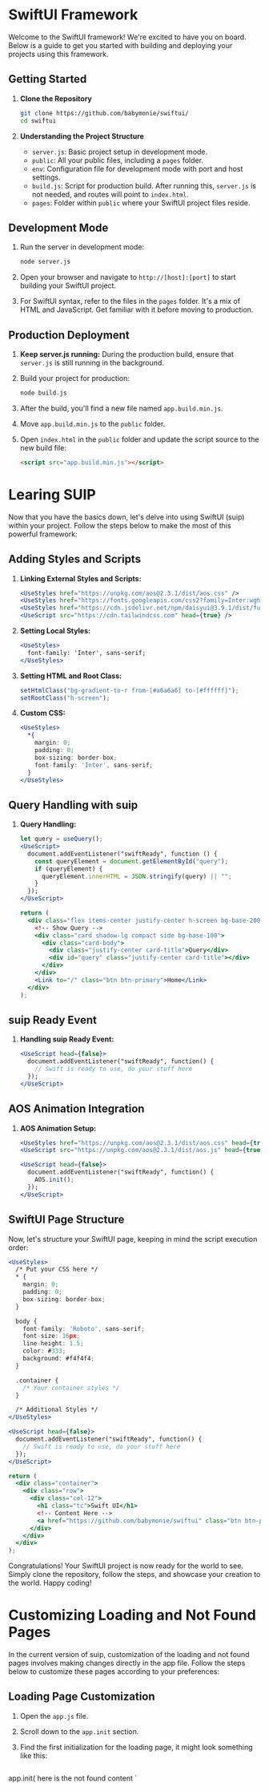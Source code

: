 # SwiftUI Framework

Welcome to the SwiftUI framework! We're excited to have you on board. Below is a guide to get you started with building and deploying your projects using this framework.

## Getting Started

1. **Clone the Repository**
   ```bash
   git clone https://github.com/babymonie/swiftui/
   cd swiftui
   ```

2. **Understanding the Project Structure**
   - `server.js`: Basic project setup in development mode.
   - `public`: All your public files, including a `pages` folder.
   - `env`: Configuration file for development mode with port and host settings.
   - `build.js`: Script for production build. After running this, `server.js` is not needed, and routes will point to `index.html`.
   - `pages`: Folder within `public` where your SwiftUI project files reside.
   
## Development Mode

1. Run the server in development mode:
   ```bash
   node server.js
   ```

2. Open your browser and navigate to `http://[host]:[port]` to start building your SwiftUI project.

3. For SwiftUI syntax, refer to the files in the `pages` folder. It's a mix of HTML and JavaScript. Get familiar with it before moving to production.

## Production Deployment

1. **Keep server.js running:**
   During the production build, ensure that `server.js` is still running in the background.

2. Build your project for production:
   ```bash
   node build.js
   ```

3. After the build, you'll find a new file named `app.build.min.js`.

4. Move `app.build.min.js` to the `public` folder.

5. Open `index.html` in the `public` folder and update the script source to the new build file:
   ```html
   <script src="app.build.min.js"></script>
   ```


# Learing SUIP

Now that you have the basics down, let's delve into using SwiftUI (suip) within your project. Follow the steps below to make the most of this powerful framework:

## Adding Styles and Scripts

1. **Linking External Styles and Scripts:**
   ```jsx
   <UseStyles href="https://unpkg.com/aos@2.3.1/dist/aos.css" />
   <UseStyles href="https://fonts.googleapis.com/css2?family=Inter:wght@300;600;900&display=swap" />
   <UseStyles href="https://cdn.jsdelivr.net/npm/daisyui@3.9.1/dist/full.css" />
   <UseScript src="https://cdn.tailwindcss.com" head={true} />
   ```

2. **Setting Local Styles:**
   ```jsx
   <UseStyles>
     font-family: 'Inter', sans-serif;
   </UseStyles>
   ```

3. **Setting HTML and Root Class:**
   ```jsx
   setHtmlClass("bg-gradient-to-r from-[#a6a6a6] to-[#ffffff]");
   setRootClass("h-screen");
   ```

4. **Custom CSS:**
   ```jsx
   <UseStyles>
     *{
       margin: 0;
       padding: 0;
       box-sizing: border-box;
       font-family: 'Inter', sans-serif;
     }
   </UseStyles>
   ```

## Query Handling with suip

1. **Query Handling:**
   ```jsx
   let query = useQuery();
   <UseScript>
     document.addEventListener("swiftReady", function () {
       const queryElement = document.getElementById("query");
       if (queryElement) {
         queryElement.innerHTML = JSON.stringify(query) || "";
       }
     });
   </UseScript>
   ```

   ```jsx
   return (
     <div class="flex items-center justify-center h-screen bg-base-200">
       <!-- Show Query -->
       <div class="card shadow-lg compact side bg-base-100">
         <div class="card-body">
           <div class="justify-center card-title">Query</div>
           <div id="query" class="justify-center card-title"></div>
         </div>
       </div>
       <Link to="/" class="btn btn-primary">Home</Link>
     </div>
   );
   ```

## suip Ready Event

1. **Handling suip Ready Event:**
   ```jsx
   <UseScript head={false}>
     document.addEventListener("swiftReady", function() {
       // Swift is ready to use, do your stuff here
     });
   </UseScript>
   ```

## AOS Animation Integration

1. **AOS Animation Setup:**
   ```jsx
   <UseStyles href="https://unpkg.com/aos@2.3.1/dist/aos.css" head={true} />
   <UseScript src="https://unpkg.com/aos@2.3.1/dist/aos.js" head={true} />
   ```

   ```jsx
   <UseScript head={false}>
     document.addEventListener("swiftReady", function() {
       AOS.init();
     });
   </UseScript>
   ```

## SwiftUI Page Structure

Now, let's structure your SwiftUI page, keeping in mind the script execution order:

```jsx
<UseStyles>
  /* Put your CSS here */
  * {
    margin: 0;
    padding: 0;
    box-sizing: border-box;
  }

  body {
    font-family: 'Roboto', sans-serif;
    font-size: 16px;
    line-height: 1.5;
    color: #333;
    background: #f4f4f4;
  }

  .container {
    /* Your container styles */
  }

  /* Additional Styles */
</UseStyles>

<UseScript head={false}>
  document.addEventListener("swiftReady", function() {
    // Swift is ready to use, do your stuff here
  });
</UseScript>

return (
  <div class="container">
    <div class="row">
      <div class="col-12">
        <h1 class="tc">Swift UI</h1>
        <!-- Content Here -->
        <a href="https://github.com/babymonie/swiftui" class="btn btn-primary">Documentation</a>
      </div>
    </div>
  </div>
);

```

Congratulations! Your SwiftUI project is now ready for the world to see. Simply clone the repository, follow the steps, and showcase your creation to the world. Happy coding!

# Customizing Loading and Not Found Pages

In the current version of suip, customization of the loading and not found pages involves making changes directly in the app file. Follow the steps below to customize these pages according to your preferences:

## Loading Page Customization

1. Open the `app.js` file.

2. Scroll down to the `app.init` section.

3. Find the first initialization for the loading page, it might look something like this:
   ```jsx
  app.init(
  here is the not found content
  `
<div style="display:flex;justify-content:center;align-items:center;height:100vh;width:100vw;">
<h1>Loading...</h1>
</div>

`
);

   ```

4. Customize the content within the loading function to suit your design and preferences.

## Not Found Page Customization

1. Still in the `app.js` file.

2. Scroll down further to the second `app.init` section.

3. Locate the initialization for the not found page:
   ```jsx
   app.init(
  `
<div style="display:flex;justify-content:center;align-items:center;height:100vh;width:100vw;">
<h1>Not Found</h1>
</div>
`,

loading content

);

   ```

4. Customize the content within the not found function to create a personalized not found page.

## Note on Custom CSS

As of the current version, there is no provision for custom CSS specifically for loading and not found pages. Therefore, you will need to handle the styling and layout manually within the respective functions.

In future versions, the development team aims to enhance the developer experience by providing additional customization options, including the ability to apply custom CSS to loading and not found pages.

Feel free to experiment and get creative with the design of these pages, and stay tuned for future updates that may introduce more customization features.

